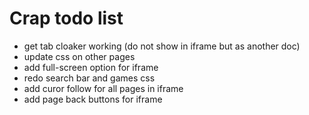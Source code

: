 # Crap todo list
- get tab cloaker working (do not show in iframe but as another doc)
- update css on other pages
- add full-screen option for iframe
- redo search bar and games css
- add curor follow for all pages in iframe
- add page back buttons for iframe
